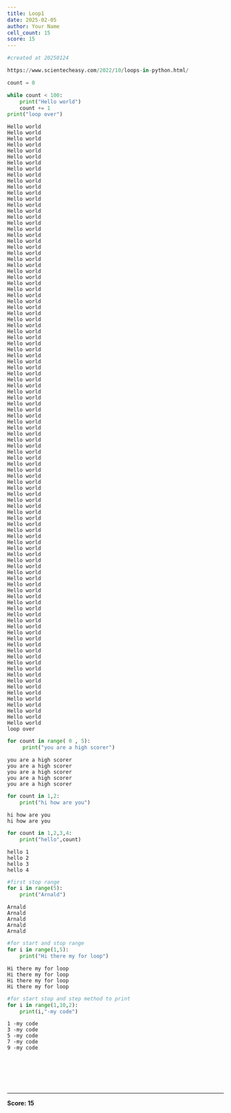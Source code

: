 ```yaml
---
title: Loop1
date: 2025-02-05
author: Your Name
cell_count: 15
score: 15
---
```


```python
#created at 20250124
```


```python
https://www.scientecheasy.com/2022/10/loops-in-python.html/
```


```python
count = 0
```


```python
while count < 100:
    print("Hello world")
    count += 1
print("loop over")
```

    Hello world
    Hello world
    Hello world
    Hello world
    Hello world
    Hello world
    Hello world
    Hello world
    Hello world
    Hello world
    Hello world
    Hello world
    Hello world
    Hello world
    Hello world
    Hello world
    Hello world
    Hello world
    Hello world
    Hello world
    Hello world
    Hello world
    Hello world
    Hello world
    Hello world
    Hello world
    Hello world
    Hello world
    Hello world
    Hello world
    Hello world
    Hello world
    Hello world
    Hello world
    Hello world
    Hello world
    Hello world
    Hello world
    Hello world
    Hello world
    Hello world
    Hello world
    Hello world
    Hello world
    Hello world
    Hello world
    Hello world
    Hello world
    Hello world
    Hello world
    Hello world
    Hello world
    Hello world
    Hello world
    Hello world
    Hello world
    Hello world
    Hello world
    Hello world
    Hello world
    Hello world
    Hello world
    Hello world
    Hello world
    Hello world
    Hello world
    Hello world
    Hello world
    Hello world
    Hello world
    Hello world
    Hello world
    Hello world
    Hello world
    Hello world
    Hello world
    Hello world
    Hello world
    Hello world
    Hello world
    Hello world
    Hello world
    Hello world
    Hello world
    Hello world
    Hello world
    Hello world
    Hello world
    Hello world
    Hello world
    Hello world
    Hello world
    Hello world
    Hello world
    Hello world
    Hello world
    Hello world
    Hello world
    Hello world
    Hello world
    loop over



```python
for count in range( 0 , 5):
     print("you are a high scorer")
```

    you are a high scorer
    you are a high scorer
    you are a high scorer
    you are a high scorer
    you are a high scorer



```python
for count in 1,2:
    print("hi how are you")
```

    hi how are you
    hi how are you



```python
for count in 1,2,3,4:
    print("hello",count)
```

    hello 1
    hello 2
    hello 3
    hello 4



```python
#first stop range
for i in range(5):
    print("Arnald")
```

    Arnald
    Arnald
    Arnald
    Arnald
    Arnald



```python
#for start and stop range
for i in range(1,5):
    print("Hi there my for loop")
```

    Hi there my for loop
    Hi there my for loop
    Hi there my for loop
    Hi there my for loop



```python
#for start stop and step method to print
for i in range(1,10,2):
    print(i,"-my code")
```

    1 -my code
    3 -my code
    5 -my code
    7 -my code
    9 -my code



```python



```


```python

```


```python

```


```python

```


```python

```


---
**Score: 15**